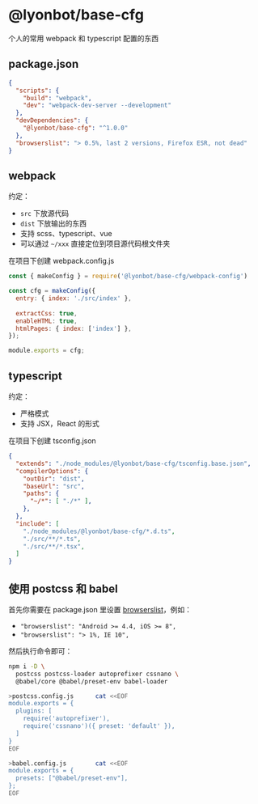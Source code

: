 # @lyonbot/base-cfg

个人的常用 webpack 和 typescript 配置的东西

## package.json

```json
{
  "scripts": {
    "build": "webpack",
    "dev": "webpack-dev-server --development"
  },
  "devDependencies": {
    "@lyonbot/base-cfg": "^1.0.0"
  },
  "browserslist": "> 0.5%, last 2 versions, Firefox ESR, not dead"
}
```

## webpack

约定：

- `src` 下放源代码
- `dist` 下放输出的东西
- 支持 scss、typescript、vue
- 可以通过 `~/xxx` 直接定位到项目源代码根文件夹

在项目下创建 webpack.config.js

```js
const { makeConfig } = require('@lyonbot/base-cfg/webpack-config')

const cfg = makeConfig({ 
  entry: { index: './src/index' },
  
  extractCss: true,
  enableHTML: true,
  htmlPages: { index: ['index'] },
});

module.exports = cfg;
```

## typescript

约定：

- 严格模式
- 支持 JSX，React 的形式

在项目下创建 tsconfig.json

```json
{
  "extends": "./node_modules/@lyonbot/base-cfg/tsconfig.base.json",
  "compilerOptions": {
    "outDir": "dist",
    "baseUrl": "src",
    "paths": {
      "~/*": [ "./*" ],
    },
  },
  "include": [
    "./node_modules/@lyonbot/base-cfg/*.d.ts",
    "./src/**/*.ts",
    "./src/**/*.tsx",
  ]
}
```

## 使用 postcss 和 babel

首先你需要在 package.json 里设置 [browserslist](https://github.com/browserslist/browserslist#readme)，例如：

- `"browserslist": "Android >= 4.4, iOS >= 8",`
- `"browserslist": "> 1%, IE 10",`

然后执行命令即可：

```sh
npm i -D \
  postcss postcss-loader autoprefixer cssnano \
  @babel/core @babel/preset-env babel-loader

>postcss.config.js      cat <<EOF
module.exports = {
  plugins: [
    require('autoprefixer'),
    require('cssnano')({ preset: 'default' }),
  ]
}
EOF

>babel.config.js        cat <<EOF
module.exports = {
  presets: ["@babel/preset-env"],
};
EOF
```
